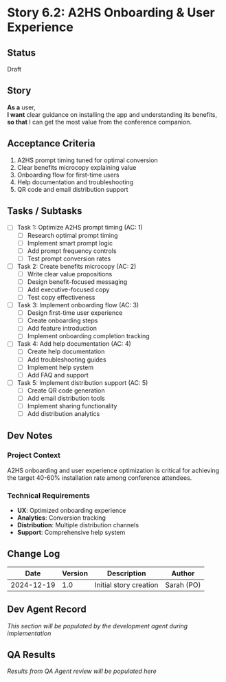 # Story 6.2: A2HS Onboarding & User Experience

## Status
Draft

## Story
**As a** user,  
**I want** clear guidance on installing the app and understanding its benefits,  
**so that** I can get the most value from the conference companion.

## Acceptance Criteria
1. A2HS prompt timing tuned for optimal conversion
2. Clear benefits microcopy explaining value
3. Onboarding flow for first-time users
4. Help documentation and troubleshooting
5. QR code and email distribution support

## Tasks / Subtasks
- [ ] Task 1: Optimize A2HS prompt timing (AC: 1)
  - [ ] Research optimal prompt timing
  - [ ] Implement smart prompt logic
  - [ ] Add prompt frequency controls
  - [ ] Test prompt conversion rates
- [ ] Task 2: Create benefits microcopy (AC: 2)
  - [ ] Write clear value propositions
  - [ ] Design benefit-focused messaging
  - [ ] Add executive-focused copy
  - [ ] Test copy effectiveness
- [ ] Task 3: Implement onboarding flow (AC: 3)
  - [ ] Design first-time user experience
  - [ ] Create onboarding steps
  - [ ] Add feature introduction
  - [ ] Implement onboarding completion tracking
- [ ] Task 4: Add help documentation (AC: 4)
  - [ ] Create help documentation
  - [ ] Add troubleshooting guides
  - [ ] Implement help system
  - [ ] Add FAQ and support
- [ ] Task 5: Implement distribution support (AC: 5)
  - [ ] Create QR code generation
  - [ ] Add email distribution tools
  - [ ] Implement sharing functionality
  - [ ] Add distribution analytics

## Dev Notes
### Project Context
A2HS onboarding and user experience optimization is critical for achieving the target 40-60% installation rate among conference attendees.

### Technical Requirements
- **UX**: Optimized onboarding experience
- **Analytics**: Conversion tracking
- **Distribution**: Multiple distribution channels
- **Support**: Comprehensive help system

## Change Log
| Date | Version | Description | Author |
|------|---------|-------------|---------|
| 2024-12-19 | 1.0 | Initial story creation | Sarah (PO) |

## Dev Agent Record
*This section will be populated by the development agent during implementation*

## QA Results
*Results from QA Agent review will be populated here*
